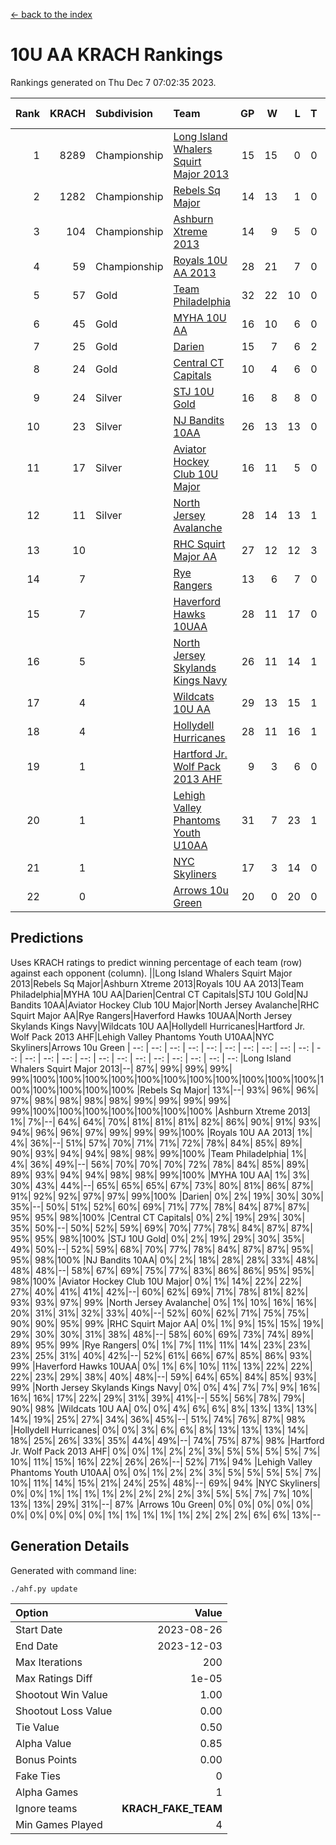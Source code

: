 [<- back to the index](readme.md)
# 10U AA KRACH Rankings
Rankings generated on Thu Dec  7 07:02:35 2023.

Rank|KRACH|Subdivision|Team|GP|W|L|T|OTW|OTL|SoS|Exp Wins|Win Diff
---:|---:|:---|:---|---:|---:|---:|---:|---:|---:|---:|---:|---:
1|8289|Championship|[Long Island Whalers Squirt Major 2013](https://gamesheetstats.com/seasons/3659/teams/140229/schedule)|15|15|0|0|0|0|115|15.8|-0.1
2|1282|Championship|[Rebels Sq Major](https://gamesheetstats.com/seasons/3659/teams/140243/schedule)|14|13|1|0|1|0|579|13.8|-0.0
3|104|Championship|[Ashburn Xtreme 2013](https://gamesheetstats.com/seasons/3659/teams/140230/schedule)|14|9|5|0|0|0|1213|9.9|0.0
4|59|Championship|[Royals 10U AA 2013](https://gamesheetstats.com/seasons/3659/teams/140237/schedule)|28|21|7|0|3|1|349|21.9|0.0
5|57|Gold|[Team Philadelphia](https://gamesheetstats.com/seasons/3659/teams/140238/schedule)|32|22|10|0|0|3|563|22.9|0.0
6|45|Gold|[MYHA 10U AA](https://gamesheetstats.com/seasons/3659/teams/140235/schedule)|16|10|6|0|0|0|582|10.9|0.0
7|25|Gold|[Darien](https://gamesheetstats.com/seasons/3659/teams/140245/schedule)|15|7|6|2|1|0|253|8.9|0.0
8|24|Gold|[Central CT Capitals](https://gamesheetstats.com/seasons/3659/teams/140231/schedule)|10|4|6|0|0|0|1009|4.9|0.0
9|24|Silver|[STJ 10U Gold](https://gamesheetstats.com/seasons/3659/teams/140234/schedule)|16|8|8|0|2|1|516|8.9|0.0
10|23|Silver|[NJ Bandits 10AA](https://gamesheetstats.com/seasons/3659/teams/140232/schedule)|26|13|13|0|0|2|947|13.9|0.0
11|17|Silver|[Aviator Hockey Club 10U Major](https://gamesheetstats.com/seasons/3659/teams/140244/schedule)|16|11|5|0|0|0|12|11.9|0.0
12|11|Silver|[North Jersey Avalanche](https://gamesheetstats.com/seasons/3659/teams/140249/schedule)|28|14|13|1|2|1|22|15.4|0.0
13|10||[RHC Squirt Major AA](https://gamesheetstats.com/seasons/3659/teams/140241/schedule)|27|12|12|3|1|0|315|14.4|0.0
14|7||[Rye Rangers](https://gamesheetstats.com/seasons/3659/teams/140242/schedule)|13|6|7|0|0|1|18|6.9|0.0
15|7||[Haverford Hawks 10UAA](https://gamesheetstats.com/seasons/3659/teams/140236/schedule)|28|11|17|0|0|0|69|11.9|0.0
16|5||[North Jersey Skylands Kings Navy](https://gamesheetstats.com/seasons/3659/teams/140247/schedule)|26|11|14|1|1|2|12|12.4|0.0
17|4||[Wildcats 10U AA](https://gamesheetstats.com/seasons/3659/teams/140250/schedule)|29|13|15|1|2|0|10|14.4|0.0
18|4||[Hollydell Hurricanes](https://gamesheetstats.com/seasons/3659/teams/140240/schedule)|28|11|16|1|0|1|347|12.4|0.0
19|1||[Hartford Jr. Wolf Pack 2013 AHF](https://gamesheetstats.com/seasons/3659/teams/140246/schedule)|9|3|6|0|1|0|133|3.9|0.0
20|1||[Lehigh Valley Phantoms Youth U10AA](https://gamesheetstats.com/seasons/3659/teams/140239/schedule)|31|7|23|1|0|1|274|8.4|0.0
21|1||[NYC Skyliners](https://gamesheetstats.com/seasons/3659/teams/140252/schedule)|17|3|14|0|0|0|9|3.9|0.0
22|0||[Arrows 10u Green](https://gamesheetstats.com/seasons/3659/teams/140251/schedule)|20|0|20|0|0|1|68|0.9|0.0

## Predictions
Uses KRACH ratings to predict winning percentage of each team (row) against each opponent (column).
||Long Island Whalers Squirt Major 2013|Rebels Sq Major|Ashburn Xtreme 2013|Royals 10U AA 2013|Team Philadelphia|MYHA 10U AA|Darien|Central CT Capitals|STJ 10U Gold|NJ Bandits 10AA|Aviator Hockey Club 10U Major|North Jersey Avalanche|RHC Squirt Major AA|Rye Rangers|Haverford Hawks 10UAA|North Jersey Skylands Kings Navy|Wildcats 10U AA|Hollydell Hurricanes|Hartford Jr. Wolf Pack 2013 AHF|Lehigh Valley Phantoms Youth U10AA|NYC Skyliners|Arrows 10u Green
| --: | --: | --: | --: | --: | --: | --: | --: | --: | --: | --: | --: | --: | --: | --: | --: | --: | --: | --: | --: | --: | --: | --: 
|Long Island Whalers Squirt Major 2013|--| 87%| 99%| 99%| 99%| 99%|100%|100%|100%|100%|100%|100%|100%|100%|100%|100%|100%|100%|100%|100%|100%|100%
|Rebels Sq Major| 13%|--| 93%| 96%| 96%| 97%| 98%| 98%| 98%| 98%| 99%| 99%| 99%| 99%| 99%|100%|100%|100%|100%|100%|100%|100%
|Ashburn Xtreme 2013|  1%|  7%|--| 64%| 64%| 70%| 81%| 81%| 81%| 82%| 86%| 90%| 91%| 93%| 94%| 96%| 96%| 97%| 99%| 99%| 99%|100%
|Royals 10U AA 2013|  1%|  4%| 36%|--| 51%| 57%| 70%| 71%| 71%| 72%| 78%| 84%| 85%| 89%| 90%| 93%| 94%| 94%| 98%| 98%| 99%|100%
|Team Philadelphia|  1%|  4%| 36%| 49%|--| 56%| 70%| 70%| 70%| 72%| 78%| 84%| 85%| 89%| 89%| 93%| 94%| 94%| 98%| 98%| 99%|100%
|MYHA 10U AA|  1%|  3%| 30%| 43%| 44%|--| 65%| 65%| 65%| 67%| 73%| 80%| 81%| 86%| 87%| 91%| 92%| 92%| 97%| 97%| 99%|100%
|Darien|  0%|  2%| 19%| 30%| 30%| 35%|--| 50%| 51%| 52%| 60%| 69%| 71%| 77%| 78%| 84%| 87%| 87%| 95%| 95%| 98%|100%
|Central CT Capitals|  0%|  2%| 19%| 29%| 30%| 35%| 50%|--| 50%| 52%| 59%| 69%| 70%| 77%| 78%| 84%| 87%| 87%| 95%| 95%| 98%|100%
|STJ 10U Gold|  0%|  2%| 19%| 29%| 30%| 35%| 49%| 50%|--| 52%| 59%| 68%| 70%| 77%| 78%| 84%| 87%| 87%| 95%| 95%| 98%|100%
|NJ Bandits 10AA|  0%|  2%| 18%| 28%| 28%| 33%| 48%| 48%| 48%|--| 58%| 67%| 69%| 75%| 77%| 83%| 86%| 86%| 95%| 95%| 98%|100%
|Aviator Hockey Club 10U Major|  0%|  1%| 14%| 22%| 22%| 27%| 40%| 41%| 41%| 42%|--| 60%| 62%| 69%| 71%| 78%| 81%| 82%| 93%| 93%| 97%| 99%
|North Jersey Avalanche|  0%|  1%| 10%| 16%| 16%| 20%| 31%| 31%| 32%| 33%| 40%|--| 52%| 60%| 62%| 71%| 75%| 75%| 90%| 90%| 95%| 99%
|RHC Squirt Major AA|  0%|  1%|  9%| 15%| 15%| 19%| 29%| 30%| 30%| 31%| 38%| 48%|--| 58%| 60%| 69%| 73%| 74%| 89%| 89%| 95%| 99%
|Rye Rangers|  0%|  1%|  7%| 11%| 11%| 14%| 23%| 23%| 23%| 25%| 31%| 40%| 42%|--| 52%| 61%| 66%| 67%| 85%| 86%| 93%| 99%
|Haverford Hawks 10UAA|  0%|  1%|  6%| 10%| 11%| 13%| 22%| 22%| 22%| 23%| 29%| 38%| 40%| 48%|--| 59%| 64%| 65%| 84%| 85%| 93%| 99%
|North Jersey Skylands Kings Navy|  0%|  0%|  4%|  7%|  7%|  9%| 16%| 16%| 16%| 17%| 22%| 29%| 31%| 39%| 41%|--| 55%| 56%| 78%| 79%| 90%| 98%
|Wildcats 10U AA|  0%|  0%|  4%|  6%|  6%|  8%| 13%| 13%| 13%| 14%| 19%| 25%| 27%| 34%| 36%| 45%|--| 51%| 74%| 76%| 87%| 98%
|Hollydell Hurricanes|  0%|  0%|  3%|  6%|  6%|  8%| 13%| 13%| 13%| 14%| 18%| 25%| 26%| 33%| 35%| 44%| 49%|--| 74%| 75%| 87%| 98%
|Hartford Jr. Wolf Pack 2013 AHF|  0%|  0%|  1%|  2%|  2%|  3%|  5%|  5%|  5%|  5%|  7%| 10%| 11%| 15%| 16%| 22%| 26%| 26%|--| 52%| 71%| 94%
|Lehigh Valley Phantoms Youth U10AA|  0%|  0%|  1%|  2%|  2%|  3%|  5%|  5%|  5%|  5%|  7%| 10%| 11%| 14%| 15%| 21%| 24%| 25%| 48%|--| 69%| 94%
|NYC Skyliners|  0%|  0%|  1%|  1%|  1%|  1%|  2%|  2%|  2%|  2%|  3%|  5%|  5%|  7%|  7%| 10%| 13%| 13%| 29%| 31%|--| 87%
|Arrows 10u Green|  0%|  0%|  0%|  0%|  0%|  0%|  0%|  0%|  0%|  0%|  1%|  1%|  1%|  1%|  1%|  2%|  2%|  2%|  6%|  6%| 13%|--

## Generation Details

Generated with command line:
```
./ahf.py update
```

| Option | Value |
| :----- | ----: |
| Start Date | 2023-08-26 |
| End Date | 2023-12-03 |
| Max Iterations | 200 |
| Max Ratings Diff | 1e-05 |
| Shootout Win Value | 1.00 |
| Shootout Loss Value | 0.00 |
| Tie Value | 0.50 |
| Alpha Value | 0.85 |
| Bonus Points | 0.00 |
| Fake Ties | 0 |
| Alpha Games | 1 |
| Ignore teams | __KRACH_FAKE_TEAM__ |
| Min Games Played | 4 |

